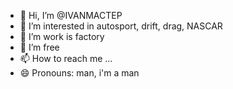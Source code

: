 - 👋 Hi, I’m @IVANMACTEP
- 👀 I’m interested in autosport, drift, drag, NASCAR
- 🌱 I’m work is factory
- 💞️ I’m free
- 📫 How to reach me ...
- 😄 Pronouns: man, i'm a man 


<!---
IVANMACTEP/IVANMACTEP is a ✨ special ✨ repository because its `README.md` (this file) appears on your GitHub profile.
You can click the Preview link to take a look at your changes.
--->
